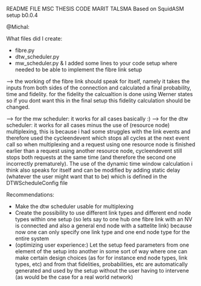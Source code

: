 README FILE MSC THESIS CODE MARIT TALSMA
Based on SquidASM setup b0.0.4

@Michal:

What files did I create:
- fibre.py
- dtw_scheduler.py
- mw_scheduler.py
& I added some lines to your code setup where needed to be able to implement the fibre link setup

--> the working of the fibre link should speak for itself, namely it takes the inputs from both sides of the connection and calculated a final probability, time and fidelity. for the fidelity the calcualtion is done using Werner states so if you dont want this in the final setup this fidelity calculation should be changed.

--> for the mw scheduler: it works for all cases basically :)
--> for the dtw scheduler: it works for all cases minus the use of (resource node) multiplexing, this is because i had some struggles with the link events and therefore used the cycleendevent which stops all cycles at the next event call so when multiplexing and a request using one resource node is finished earlier than a request using another resource node, cycleendevent still stops both requests at the same time (and therefore the second one incorrectly prematurely). The use of the dynamic time window calculation i think also speaks for itself and can be modified by adding static delay (whatever the user might want that to be) which is defined in the DTWScheduleConfig file


Recommendations:
- Make the dtw scheduler usable for multiplexing
- Create the possibility to use different link types and different end node types within one setup (so lets say to one hub one fibre link with an NV is connected and also a general end node with a sattelite link) because now one can only specify one link type and one end node type for the entire system
- (optimizing user experience:) Let the setup feed parameters from one element of the setup into another in some sort of way where one can make certain design choices (as for for instance end node types, link types, etc) and from that fidelities, probabilities, etc are automatically generated and used by the setup without the user having to intervene (as would be the case for a real world network) 